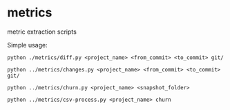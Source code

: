 metrics
=======

metric extraction scripts

Simple usage:

`python ./metrics/diff.py <project_name> <from_commit> <to_commit> git/`

`python ../metrics/changes.py <project_name> <from_commit> <to_commit> git/`

`python ../metrics/churn.py <project_name> <snapshot_folder>`

`python ../metrics/csv-process.py <project_name> churn`
